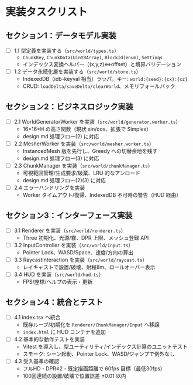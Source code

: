 # 実装タスクリスト

## セクション1：データモデル実装
- [ ] 1.1 型定義を実装する（`src/world/types.ts`）
  - `ChunkKey`, `ChunkData(Uint8Array)`, `BlockId(enum)`, `Settings`
  - インデックス変換ヘルパー（(x,y,z)⇔offset）と境界バリデーション
- [ ] 1.2 データ永続化層を実装する（`src/world/store.ts`）
  - IndexedDB（idb-keyval 相当）ラッパ。キー: `world:{seed}:{cx}:{cz}`
  - CRUD: `loadDelta/saveDelta/clearWorld`、メモリフォールバック

## セクション2：ビジネスロジック実装
- [ ] 2.1 WorldGeneratorWorker を実装（`src/world/generator.worker.ts`）
  - 16×16×H の高さ関数（現状 sin/cos、拡張で Simplex）
  - design.md 処理フロー(2) に対応
- [ ] 2.2 MesherWorker を実装（`src/world/mesher.worker.ts`）
  - InstancedMesh 版を先行し、Greedy への切替余地を残す
  - design.md 処理フロー(3) に対応
- [ ] 2.3 ChunkManager を実装（`src/world/chunkManager.ts`）
  - 可視範囲管理/生成要求/破棄、LRU 的なアンロード
  - design.md 処理フロー(2)(3) に対応
- [ ] 2.4 エラーハンドリングを実装
  - Worker タイムアウト/復帰、IndexedDB 不可時の警告（HUD 経由）

## セクション3：インターフェース実装
- [ ] 3.1 Renderer を実装（`src/world/renderer.ts`）
  - Three 初期化、光源/霧、DPR 上限、メッシュ登録 API
- [ ] 3.2 InputController を実装（`src/world/input.ts`）
  - Pointer Lock、WASD/Space、速度/方向の算出
- [ ] 3.3 RaycastInteraction を実装（`src/world/raycast.ts`）
  - レイキャストで設置/破壊、射程8m、ロールオーバー表示
- [ ] 3.4 HUD を実装（`src/world/hud.ts`）
  - FPS/座標/ヘルプの表示・更新

## セクション4：統合とテスト
- [ ] 4.1 index.tsx へ統合
  - 既存ループ/初期化を `Renderer/ChunkManager/Input` へ移譲
  - `index.html` に HUD コンテナを追加
- [ ] 4.2 基本的な動作テストを実装
  - Vitest を導入し、型ユーティリティ/インデックス計算のユニットテスト
  - スモーク: シーン起動、Pointer Lock、WASD/ジャンプで例外なし
- [ ] 4.3 受入基準の確認
  - フルHD・DPR≤2・既定描画距離で 60fps 目標（最低30fps）
  - 100回連続の設置/破壊で位置誤差 ±0.01 以内

